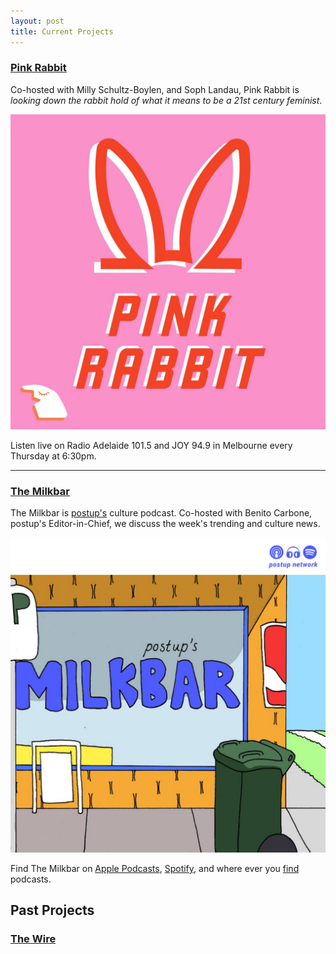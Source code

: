 ```yaml
---
layout: post
title: Current Projects
---
```


### [Pink Rabbit](http://radioadelaide.org.au/program/pink-rabbit/)

Co-hosted with Milly Schultz-Boylen, and Soph Landau, Pink Rabbit is *looking down the rabbit hold of what it means to be a 21st century feminist*.

![Pink Rabbit](/assets/images/pink-rabbit.jpg)

Listen live on Radio Adelaide 101.5 and JOY 94.9 in Melbourne every Thursday at 6:30pm.
<hr>

### [The Milkbar](https://podcasts.apple.com/au/podcast/the-milkbar/id1478059008)

The Milkbar is [postup's](https://postup.com.au) culture podcast. Co-hosted with Benito Carbone, postup's Editor-in-Chief, we discuss the week's trending and culture news.

![The Milkbar](/assets/images/the-milkbar.jpg)

Find The Milkbar on [Apple Podcasts](https://podcasts.apple.com/au/podcast/the-milkbar/id1478059008), [Spotify](https://open.spotify.com/show/1jZ8UrvFnje63aQNC4fzo2), and where ever you [find](https://player.whooshkaa.com/shows/the-milkbar) podcasts.

<h2 class="post-title divided p-name" itemprop="name headline">
     Past Projects
</h2>

### [The Wire]()

